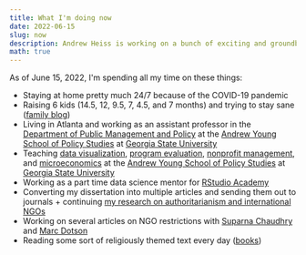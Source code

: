 ```yaml
---
title: What I'm doing now
date: 2022-06-15
slug: now
description: Andrew Heiss is working on a bunch of exciting and groundbreaking projects
math: true
---
```


As of June 15, 2022, I'm spending all my time on these things:

* Staying at home pretty much 24/7 because of the COVID-19 pandemic
* Raising 6 kids (14.5, 12, 9.5, 7, 4.5, and 7 months) and trying to stay sane ([family blog](http://www.heissatopia.com/))
* Living in Atlanta and working as an assistant professor in the [Department of Public Management and Policy](https://aysps.gsu.edu/public-management-policy/) at the [Andrew Young School of Policy Studies](https://aysps.gsu.edu/) at [Georgia State University](https://www.gsu.edu/)
* Teaching [data visualization](https://datavizs21.classes.andrewheiss.com/), [program evaluation](https://evalsp22.classes.andrewheiss.com/), [nonprofit management](https://nonprofitsp22.classes.andrewheiss.com), and [microeconomics](https://econsp21.classes.andrewheiss.com/) at the [Andrew Young School of Policy Studies](https://aysps.gsu.edu/) at [Georgia State University](https://www.gsu.edu/)
* Working as a part time data science mentor for [RStudio Academy](https://www.rstudio.com/academy)
* Converting my dissertation into multiple articles and sending them out to journals + continuing [my research on authoritarianism and international NGOs](https://www.ingoresearch.org/)
* Working on several articles on NGO restrictions with [Suparna Chaudhry](http://www.suparnachaudhry.com/) and [Marc Dotson](https://marriottschool.byu.edu/directory/details?id=50683)
* Reading some sort of religiously themed text every day ([books](https://www.goodreads.com/review/list/2733632-andrew-heiss?shelf=religious))
